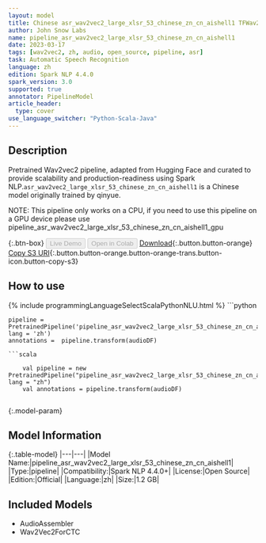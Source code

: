 ```yaml
---
layout: model
title: Chinese asr_wav2vec2_large_xlsr_53_chinese_zn_cn_aishell1 TFWav2Vec2ForCTC from qinyue
author: John Snow Labs
name: pipeline_asr_wav2vec2_large_xlsr_53_chinese_zn_cn_aishell1
date: 2023-03-17
tags: [wav2vec2, zh, audio, open_source, pipeline, asr]
task: Automatic Speech Recognition
language: zh
edition: Spark NLP 4.4.0
spark_version: 3.0
supported: true
annotator: PipelineModel
article_header:
  type: cover
use_language_switcher: "Python-Scala-Java"
---
```


## Description

Pretrained Wav2vec2  pipeline, adapted from Hugging Face and curated to provide scalability and production-readiness using Spark NLP.`asr_wav2vec2_large_xlsr_53_chinese_zn_cn_aishell1` is a Chinese model originally trained by qinyue.

NOTE: This pipeline only works on a CPU, if you need to use this pipeline on a GPU device please use pipeline_asr_wav2vec2_large_xlsr_53_chinese_zn_cn_aishell1_gpu

{:.btn-box}
<button class="button button-orange" disabled>Live Demo</button>
<button class="button button-orange" disabled>Open in Colab</button>
[Download](https://s3.amazonaws.com/auxdata.johnsnowlabs.com/public/models/pipeline_asr_wav2vec2_large_xlsr_53_chinese_zn_cn_aishell1_zh_4.4.0_3.0_1679024744315.zip){:.button.button-orange}
[Copy S3 URI](s3://auxdata.johnsnowlabs.com/public/models/pipeline_asr_wav2vec2_large_xlsr_53_chinese_zn_cn_aishell1_zh_4.4.0_3.0_1679024744315.zip){:.button.button-orange.button-orange-trans.button-icon.button-copy-s3}

## How to use



<div class="tabs-box" markdown="1">
{% include programmingLanguageSelectScalaPythonNLU.html %}
```python

    pipeline = PretrainedPipeline('pipeline_asr_wav2vec2_large_xlsr_53_chinese_zn_cn_aishell1', lang = 'zh')
    annotations =  pipeline.transform(audioDF)
    
```
```scala

    val pipeline = new PretrainedPipeline("pipeline_asr_wav2vec2_large_xlsr_53_chinese_zn_cn_aishell1", lang = "zh")
    val annotations = pipeline.transform(audioDF)
    
```
</div>

{:.model-param}
## Model Information

{:.table-model}
|---|---|
|Model Name:|pipeline_asr_wav2vec2_large_xlsr_53_chinese_zn_cn_aishell1|
|Type:|pipeline|
|Compatibility:|Spark NLP 4.4.0+|
|License:|Open Source|
|Edition:|Official|
|Language:|zh|
|Size:|1.2 GB|

## Included Models

- AudioAssembler
- Wav2Vec2ForCTC